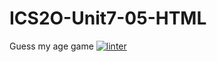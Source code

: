 # ICS2O-Unit7-05-HTML
Guess my age game
[![linter](https://github.com/Marko-Milijevic/ICS2O-Unit7-05-HTML/workflows/linter/badge.svg)](https://github.com/marketplace/actions/super-linter)

